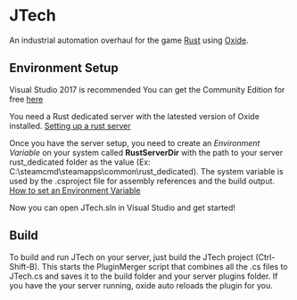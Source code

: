 # JTech
An industrial automation overhaul for the game [Rust](https://playrust.com) using [Oxide](https://github.com/OxideMod/Oxide).

## Environment Setup
Visual Studio 2017 is recommended
You can get the Community Edition for free [here](https://www.visualstudio.com/downloads/)

You need a Rust dedicated server with the latested version of Oxide installed.
[Setting up a rust server](http://oxidemod.org/threads/setting-up-a-rust-server-with-windows.5743/)

Once you have the server setup, you need to create an *_Environment Variable_* on your system called **RustServerDir** with the path to your server rust_dedicated folder as the value (Ex: C:\steamcmd\steamapps\common\rust_dedicated).  The system variable is used by the .csproject file for assembly references and the build output.
[How to set an Environment Variable](https://superuser.com/a/284351)

Now you can open JTech.sln in Visual Studio and get started!

## Build

To build and run JTech on your server, just build the JTech project (Ctrl-Shift-B).  This starts the PluginMerger script that combines all the .cs files to JTech.cs and saves it to the build folder and your server plugins folder.  If you have the your server running, oxide auto reloads the plugin for you.